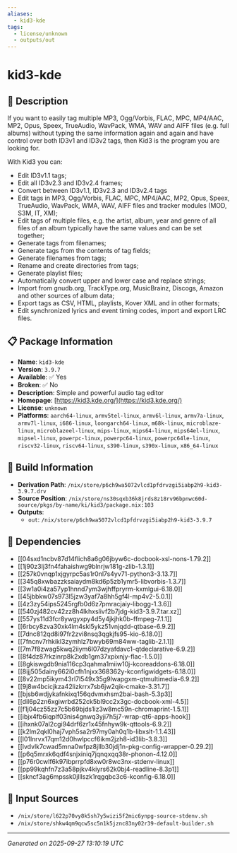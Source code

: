 ```yaml
---
aliases:
  - kid3-kde
tags:
  - license/unknown
  - outputs/out
---
```


# kid3-kde

## 📝 Description

If you want to easily tag multiple MP3, Ogg/Vorbis, FLAC, MPC, MP4/AAC,
MP2, Opus, Speex, TrueAudio, WavPack, WMA, WAV and AIFF files (e.g. full
albums) without typing the same information again and again and have
control over both ID3v1 and ID3v2 tags, then Kid3 is the program you are
looking for.

With Kid3 you can:
- Edit ID3v1.1 tags;
- Edit all ID3v2.3 and ID3v2.4 frames;
- Convert between ID3v1.1, ID3v2.3 and ID3v2.4 tags
- Edit tags in MP3, Ogg/Vorbis, FLAC, MPC, MP4/AAC, MP2, Opus, Speex,
  TrueAudio, WavPack, WMA, WAV, AIFF files and tracker modules (MOD, S3M,
  IT, XM);
- Edit tags of multiple files, e.g. the artist, album, year and genre of
  all files of an album typically have the same values and can be set
  together;
- Generate tags from filenames;
- Generate tags from the contents of tag fields;
- Generate filenames from tags;
- Rename and create directories from tags;
- Generate playlist files;
- Automatically convert upper and lower case and replace strings;
- Import from gnudb.org, TrackType.org, MusicBrainz, Discogs, Amazon and
  other sources of album data;
- Export tags as CSV, HTML, playlists, Kover XML and in other formats;
- Edit synchronized lyrics and event timing codes, import and export
  LRC files.


## 📋 Package Information

- **Name**: `kid3-kde`
- **Version**: `3.9.7`
- **Available**: ✅ Yes
- **Broken**: ✅ No
- **Description**: Simple and powerful audio tag editor
- **Homepage**: [https://kid3.kde.org/](https://kid3.kde.org/)
- **License**: `unknown`
- **Platforms**: `aarch64-linux`, `armv5tel-linux`, `armv6l-linux`, `armv7a-linux`, `armv7l-linux`, `i686-linux`, `loongarch64-linux`, `m68k-linux`, `microblaze-linux`, `microblazeel-linux`, `mips-linux`, `mips64-linux`, `mips64el-linux`, `mipsel-linux`, `powerpc-linux`, `powerpc64-linux`, `powerpc64le-linux`, `riscv32-linux`, `riscv64-linux`, `s390-linux`, `s390x-linux`, `x86_64-linux`

## 🔧 Build Information

- **Derivation Path**: `/nix/store/p6ch9wa5072vlcd1pfdrvzgi5iabp2h9-kid3-3.9.7.drv`
- **Source Position**: `/nix/store/ns30sqxb36k8jrds8z18rv96bpnwc60d-source/pkgs/by-name/ki/kid3/package.nix:103`
- **Outputs**:
  - `out`:  `/nix/store/p6ch9wa5072vlcd1pfdrvzgi5iabp2h9-kid3-3.9.7`

## 🔗 Dependencies

- [[04sxd1ncbv87d14flich8a6g06jbyw6c-docbook-xsl-nons-1.79.2]]
- [[1j90z3lj3fn4fahaishwg9blnrjw181g-zlib-1.3.1]]
- [[257k0vnqp1xjgyrpc5as1r0nl7s4yv71-python3-3.13.7]]
- [[345q8xwbazzksaiaydm8kd6p5zb1ymr5-libvorbis-1.3.7]]
- [[3w1a0i4za57yp1hnnd7ym3wjhffpryrm-kxmlgui-6.18.0]]
- [[45jbbkw07s973l5jzw3yaf7a8hh5gf4l-mp4v2-5.0.1]]
- [[4z3zy54ips5245rgfb0d6z7pmracjaiy-libogg-1.3.6]]
- [[540zj482cv42zz8h4lkhxslivf2b7jdg-kid3-3.9.7.tar.xz]]
- [[557ys11d3fcr8ywgyxpy4d5y4jkjhk0b-ffmpeg-7.1.1]]
- [[6rbcy8zva30xk4lm4skl5ykz51vnjqdd-qtbase-6.9.2]]
- [[7dnc812qd8i97fr2zvi8nsq3qgkjfs95-kio-6.18.0]]
- [[7fncnv7rhkikl3zymhlz7bwyb69m84ww-taglib-2.1.1]]
- [[7m7f8zwag5kwq2iiym6l07dzyafdavc1-qtdeclarative-6.9.2]]
- [[8f4dz87rkzinrp8k2xdb1gm37xpixnjy-flac-1.5.0]]
- [[8gkiswgdb9nia116cp3qahma1miiw10j-kcoreaddons-6.18.0]]
- [[8ijj505dainy662i0cfh1njxx368362y-kconfigwidgets-6.18.0]]
- [[8v22mp5ikym43rl7l549x35g9lwapgxm-qtmultimedia-6.9.2]]
- [[9j8w4bcicjkza42lizkrrx7sb6jw2qik-cmake-3.31.7]]
- [[bjsb6wdjykafnkixq156qdvmxhsm2bai-bash-5.3p3]]
- [[dil6p2zn6xgiwrbd252ck5bl9cc2x3gc-docbook-xml-4.5]]
- [[f1j04cz55zz7c5b69bjds1iz3w8mc59n-chromaprint-1.5.1]]
- [[ibjx4fb6iqplf03nis4gnwq3yji7h5j7-wrap-qt6-apps-hook]]
- [[ihxnk07al2cgi94drf6zr1x45fnhyw9k-qttools-6.9.2]]
- [[k2lm2qkl0haj7vph5sa2r97my0ah0q1b-libxslt-1.1.43]]
- [[l01lnrvx17qm12d0hwlpccf6ikm2jzh8-id3lib-3.8.3]]
- [[lvdvlk7cwad5mna0wfpz8jllb30jdj1n-pkg-config-wrapper-0.29.2]]
- [[p6q5mrxk6qdf4snjxiniq7jqnqxqq38r-phonon-4.12.0]]
- [[p76r0cwlf6k97ibprrpfd8xw0r8wc3nx-stdenv-linux]]
- [[pp99kqhfn7z3a58pjkv4kiyrs62k0bj4-readline-8.3p1]]
- [[skncf3ag6mpssk0jlllszk1rqgqbc3c6-kconfig-6.18.0]]

## 📁 Input Sources

- `/nix/store/l622p70vy8k5sh7y5wizi5f2mic6ynpg-source-stdenv.sh`
- `/nix/store/shkw4qm9qcw5sc5n1k5jznc83ny02r39-default-builder.sh`

---
*Generated on 2025-09-27 13:10:19 UTC*
